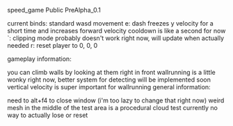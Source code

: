 speed_game
Public PreAlpha_0.1

current binds: standard wasd movement e: dash freezes y velocity for a short time and increases forward velocity cooldown is like a second for now `: clipping mode probably doesn't work right now, will update when actually needed r: reset player to 0, 0, 0

gameplay information:

you can climb walls by looking at them right in front
wallrunning is a little wonky right now, better system for detecting will be implemented soon
vertical velocity is super important for wallrunning
general information:

need to alt+f4 to close window (i'm too lazy to change that right now)
weird mesh in the middle of the test area is a procedural cloud test
currently no way to actually lose or reset